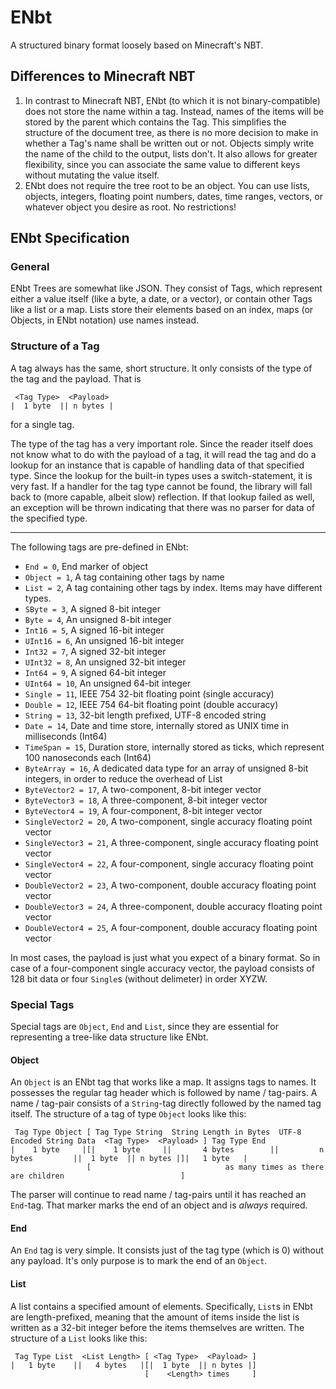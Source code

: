 # ENbt
A structured binary format loosely based on Minecraft's NBT.

## Differences to Minecraft NBT
1. In contrast to Minecraft NBT, ENbt (to which it is not binary-compatible) does not store the name
   within a tag. Instead, names of the items will be stored by the parent which contains the Tag.
   This simplifies the structure of the document tree, as there is no more decision to make in whether
   a Tag's name shall be written out or not. Objects simply write the name of the child to the output,
   lists don't. It also allows for greater flexibility, since you can associate the same value to 
   different keys without mutating the value itself.
2. ENbt does not require the tree root to be an object. You can use lists, objects, integers, floating 
   point numbers, dates, time ranges, vectors, or whatever object you desire as root. No restrictions!

## ENbt Specification

### General
ENbt Trees are somewhat like JSON. They consist of Tags, which represent either a value itself 
(like a byte, a date, or a vector), or contain other Tags like a list or a map. Lists store their elements 
based on an index, maps (or Objects, in ENbt notation) use names instead.

### Structure of a Tag
A tag always has the same, short structure. It only consists of the type of the tag and the payload. That 
is  

     <Tag Type>  <Payload>  
    |  1 byte  || n bytes |  
    
for a single tag.

The type of the tag has a very important role. Since the reader itself does not know what to do with the 
payload of a tag, it will read the tag and do a lookup for an instance that is capable of handling data of
that specified type. Since the lookup for the built-in types uses a switch-statement, it is very fast.
If a handler for the tag type cannot be found, the library will fall back to (more capable, albeit slow)
reflection. If that lookup failed as well, an exception will be thrown indicating that there was no parser
for data of the specified type.

----

The following tags are pre-defined in ENbt:

- `End = 0`, End marker of object
- `Object = 1`, A tag containing other tags by name
- `List = 2`, A tag containing other tags by index. Items may have different types.
- `SByte = 3`, A signed 8-bit integer
- `Byte = 4`, An unsigned 8-bit integer
- `Int16 = 5`, A signed 16-bit integer
- `UInt16 = 6`, An unsigned 16-bit integer
- `Int32 = 7`, A signed 32-bit integer
- `UInt32 = 8`, An unsigned 32-bit integer
- `Int64 = 9`, A signed 64-bit integer
- `UInt64 = 10`, An unsigned 64-bit integer
- `Single = 11`, IEEE 754 32-bit floating point (single accuracy)
- `Double = 12`, IEEE 754 64-bit floating point (double accuracy)
- `String = 13`, 32-bit length prefixed, UTF-8 encoded string
- `Date = 14`, Date and time store, internally stored as UNIX time in milliseconds (Int64)
- `TimeSpan = 15`, Duration store, internally stored as ticks, which represent 100 nanoseconds each (Int64)
- `ByteArray = 16`, A dedicated data type for an array of unsigned 8-bit integers, in order to reduce the overhead of List
- `ByteVector2 = 17`, A two-component, 8-bit integer vector
- `ByteVector3 = 18`, A three-component, 8-bit integer vector
- `ByteVector4 = 19`, A four-component, 8-bit integer vector
- `SingleVector2 = 20`, A two-component, single accuracy floating point vector
- `SingleVector3 = 21`, A three-component, single accuracy floating point vector
- `SingleVector4 = 22`, A four-component, single accuracy floating point vector
- `DoubleVector2 = 23`, A two-component, double accuracy floating point vector
- `DoubleVector3 = 24`, A three-component, double accuracy floating point vector
- `DoubleVector4 = 25`, A four-component, double accuracy floating point vector

In most cases, the payload is just what you expect of a binary format. So in case of a four-component
single accuracy vector, the payload consists of 128 bit data or four `Single`s (without delimeter) in order XYZW.

### Special Tags
Special tags are `Object`, `End` and `List`, since they are essential for representing a tree-like data 
structure like ENbt.

#### Object
An `Object` is an ENbt tag that works like a map. It assigns tags to names. It possesses the regular tag 
header which is followed by name / tag-pairs. A name / tag-pair consists of a `String`-tag directly 
followed by the named tag itself. The structure of a tag of type `Object` looks like this:

     Tag Type Object [ Tag Type String  String Length in Bytes  UTF-8 Encoded String Data  <Tag Type>  <Payload> ] Tag Type End
    |    1 byte     |[|    1 byte     ||       4 bytes        ||         n bytes         ||  1 byte  || n bytes |]|   1 byte   |
                     [                              as many times as there are children                          ]

The parser will continue to read name / tag-pairs until it has reached an `End`-tag. That marker marks the
 end of an object and is _always_ required.

#### End
An `End` tag is very simple. It consists just of the tag type (which is 0) without any payload. It's only
purpose is to mark the end of an `Object`.

#### List
A list contains a specified amount of elements. Specifically, `List`s in ENbt are length-prefixed, meaning
that the amount of items inside the list is written as a 32-bit integer before the items themselves are 
written. The structure of a `List` looks like this:

     Tag Type List  <List Length> [ <Tag Type>  <Payload> ]
    |   1 byte    ||   4 bytes   |[|  1 byte  || n bytes |]
                                  [    <Length> times     ]
